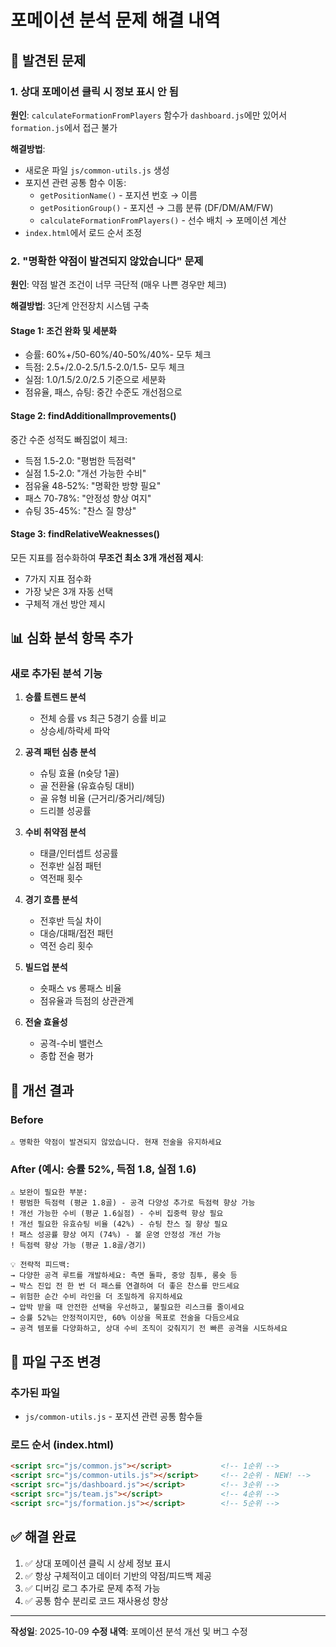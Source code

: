 # 포메이션 분석 문제 해결 내역

## 🐛 발견된 문제

### 1. 상대 포메이션 클릭 시 정보 표시 안 됨
**원인**: `calculateFormationFromPlayers` 함수가 `dashboard.js`에만 있어서 `formation.js`에서 접근 불가

**해결방법**: 
- 새로운 파일 `js/common-utils.js` 생성
- 포지션 관련 공통 함수 이동:
  - `getPositionName()` - 포지션 번호 → 이름
  - `getPositionGroup()` - 포지션 → 그룹 분류 (DF/DM/AM/FW)
  - `calculateFormationFromPlayers()` - 선수 배치 → 포메이션 계산
- `index.html`에서 로드 순서 조정

### 2. "명확한 약점이 발견되지 않았습니다" 문제
**원인**: 약점 발견 조건이 너무 극단적 (매우 나쁜 경우만 체크)

**해결방법**: 3단계 안전장치 시스템 구축

#### Stage 1: 조건 완화 및 세분화
- 승률: 60%+/50-60%/40-50%/40%- 모두 체크
- 득점: 2.5+/2.0-2.5/1.5-2.0/1.5- 모두 체크
- 실점: 1.0/1.5/2.0/2.5 기준으로 세분화
- 점유율, 패스, 슈팅: 중간 수준도 개선점으로

#### Stage 2: findAdditionalImprovements()
중간 수준 성적도 빠짐없이 체크:
- 득점 1.5-2.0: "평범한 득점력"
- 실점 1.5-2.0: "개선 가능한 수비"
- 점유율 48-52%: "명확한 방향 필요"
- 패스 70-78%: "안정성 향상 여지"
- 슈팅 35-45%: "찬스 질 향상"

#### Stage 3: findRelativeWeaknesses()
모든 지표를 점수화하여 **무조건 최소 3개 개선점 제시**:
- 7가지 지표 점수화
- 가장 낮은 3개 자동 선택
- 구체적 개선 방안 제시

## 📊 심화 분석 항목 추가

### 새로 추가된 분석 기능

1. **승률 트렌드 분석**
   - 전체 승률 vs 최근 5경기 승률 비교
   - 상승세/하락세 파악

2. **공격 패턴 심층 분석**
   - 슈팅 효율 (n슛당 1골)
   - 골 전환율 (유효슈팅 대비)
   - 골 유형 비율 (근거리/중거리/헤딩)
   - 드리블 성공률

3. **수비 취약점 분석**
   - 태클/인터셉트 성공률
   - 전후반 실점 패턴
   - 역전패 횟수

4. **경기 흐름 분석**
   - 전후반 득실 차이
   - 대승/대패/접전 패턴
   - 역전 승리 횟수

5. **빌드업 분석**
   - 숏패스 vs 롱패스 비율
   - 점유율과 득점의 상관관계

6. **전술 효율성**
   - 공격-수비 밸런스
   - 종합 전술 평가

## 🎯 개선 결과

### Before
```
⚠️ 명확한 약점이 발견되지 않았습니다. 현재 전술을 유지하세요
```

### After (예시: 승률 52%, 득점 1.8, 실점 1.6)
```
⚠️ 보완이 필요한 부분:
! 평범한 득점력 (평균 1.8골) - 공격 다양성 추가로 득점력 향상 가능
! 개선 가능한 수비 (평균 1.6실점) - 수비 집중력 향상 필요
! 개선 필요한 유효슈팅 비율 (42%) - 슈팅 찬스 질 향상 필요
! 패스 성공률 향상 여지 (74%) - 볼 운영 안정성 개선 가능
! 득점력 향상 가능 (평균 1.8골/경기)

💡 전략적 피드백:
→ 다양한 공격 루트를 개발하세요: 측면 돌파, 중앙 침투, 롱슛 등
→ 박스 진입 전 한 번 더 패스를 연결하여 더 좋은 찬스를 만드세요
→ 위험한 순간 수비 라인을 더 조밀하게 유지하세요
→ 압박 받을 때 안전한 선택을 우선하고, 불필요한 리스크를 줄이세요
→ 승률 52%는 안정적이지만, 60% 이상을 목표로 전술을 다듬으세요
→ 공격 템포를 다양화하고, 상대 수비 조직이 갖춰지기 전 빠른 공격을 시도하세요
```

## 📝 파일 구조 변경

### 추가된 파일
- `js/common-utils.js` - 포지션 관련 공통 함수들

### 로드 순서 (index.html)
```html
<script src="js/common.js"></script>           <!-- 1순위 -->
<script src="js/common-utils.js"></script>     <!-- 2순위 - NEW! -->
<script src="js/dashboard.js"></script>        <!-- 3순위 -->
<script src="js/team.js"></script>             <!-- 4순위 -->
<script src="js/formation.js"></script>        <!-- 5순위 -->
```

## ✅ 해결 완료

1. ✅ 상대 포메이션 클릭 시 상세 정보 표시
2. ✅ 항상 구체적이고 데이터 기반의 약점/피드백 제공
3. ✅ 디버깅 로그 추가로 문제 추적 가능
4. ✅ 공통 함수 분리로 코드 재사용성 향상

---

**작성일**: 2025-10-09
**수정 내역**: 포메이션 분석 개선 및 버그 수정

